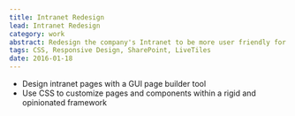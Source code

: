 ```yaml
---
title: Intranet Redesign
lead: Intranet Redesign
category: work
abstract: Redesign the company's Intranet to be more user friendly for staff.
tags: CSS, Responsive Design, SharePoint, LiveTiles
date: 2016-01-18
---
```


* Design intranet pages with a GUI page builder tool
* Use CSS to customize pages and components within a rigid and opinionated framework
